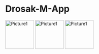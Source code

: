 # Drosak-M-App
<img width="90" alt="Picture1" src="https://github.com/user-attachments/assets/768d69dc-eb52-4fd5-8b27-d5ad8c1573c9" /> 
<img width="90" alt="Picture1" src="https://github.com/user-attachments/assets/33e349c3-f44f-4708-8ebc-c5f4fabe34f5" /> 
<img width="90" alt="Picture1" src="https://github.com/user-attachments/assets/532b5996-d26f-4f04-a543-58eb0f87400e" /> 
 
